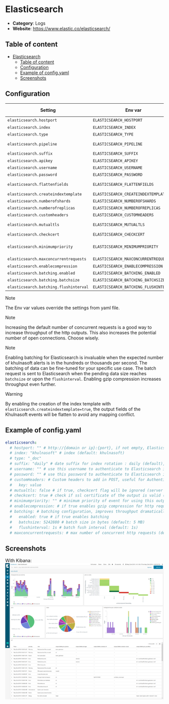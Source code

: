# Elasticsearch

- **Category**: Logs
- **Website**: https://www.elastic.co/elasticsearch/

## Table of content

- [Elasticsearch](#elasticsearch)
  - [Table of content](#table-of-content)
  - [Configuration](#configuration)
  - [Example of config.yaml](#example-of-configyaml)
  - [Screenshots](#screenshots)

## Configuration

|               Setting                 |               Env var                  |  Default value   |                                                             Description                                                             |
| ------------------------------------- | -------------------------------------- | ---------------- | ----------------------------------------------------------------------------------------------------------------------------------- |
| `elasticsearch.hostport`              | `ELASTICSEARCH_HOSTPORT`               |                  | http://{domain or ip}:{port}, if not empty, Elasticsearch output is **enabled**                                                     |
| `elasticsearch.index`                 | `ELASTICSEARCH_INDEX`                  | `khulnasoft`          | Index                                                                                                                               |
| `elasticsearch.type`                  | `ELASTICSEARCH_TYPE`                   | `_doc`           | Index                                                                                                                               |
| `elasticsearch.pipeline`              | `ELASTICSEARCH_PIPELINE`               |                  | Optional ingest pipeline name. Documentation: https://www.elastic.co/guide/en/elasticsearch/reference/current/ingest.html           |
| `elasticsearch.suffix`                | `ELASTICSEARCH_SUFFIX`                 | `daily`          | Date suffix for index rotation : `daily`, `monthly`, `annually`, `none`                                                             |
| `elasticsearch.apikey`                | `ELASTICSEARCH_APIKEY`                 |                  | Use this APIKey to authenticate to Elasticsearch                                                                                    |
| `elasticsearch.username`              | `ELASTICSEARCH_USERNAME`               |                  | Use this username to authenticate to Elasticsearch                                                                                  |
| `elasticsearch.password`              | `ELASTICSEARCH_PASSWORD`               |                  | Use this password to authenticate to Elasticsearch                                                                                  |
| `elasticsearch.flattenfields`         | `ELASTICSEARCH_FLATTENFIELDS`          | `false`          | Replace . by _ to avoid mapping conflicts, force to true if `createindextemplate=true`                                              |
| `elasticsearch.createindextemplate`   | `ELASTICSEARCH_CREATEINDEXTEMPLATE`    | `false`          | Create an index template                                                                                                            |
| `elasticsearch.numberofshards`        | `ELASTICSEARCH_NUMBEROFSHARDS`         | `3`              | Number of shards set by the index template                                                                                          |
| `elasticsearch.numberofreplicas`      | `ELASTICSEARCH_NUMBEROFREPLICAS`       | `3`              | Number of replicas set by the index template                                                                                        |
| `elasticsearch.customheaders`         | `ELASTICSEARCH_CUSTOMHEADERS`          |                  | Custom headers to add in POST, useful for Authentication                                                                            |
| `elasticsearch.mutualtls`             | `ELASTICSEARCH_MUTUALTLS`              | `false`          | Authenticate to the output with TLS, if true, checkcert flag will be ignored (server cert will always be checked)                   |
| `elasticsearch.checkcert`             | `ELASTICSEARCH_CHECKCERT`              | `true`           | Check if ssl certificate of the output is valid                                                                                     |
| `elasticsearch.minimumpriority`       | `ELASTICSEARCH_MINIMUMPRIORITY`        | `""` (= `debug`) | Minimum priority of event for using this output, order is `emergency,alert,critical,error,warning,notice,informational,debug or ""` |
| `elasticsearch.maxconcurrentrequests` | `ELASTICSEARCH_MAXCONCURRENTREQUESTS`  | `1`              | Max number of concurrent requests                                                                                                   |
| `elasticsearch.enablecompression`     | `ELASTICSEARCH_ENABLECOMPRESSION`      | `false`          | Enables gzip compression                                                                                                            |
| `elasticsearch.batching.enabled`      | `ELASTICSEARCH_BATCHING_ENABLED`       | `false`          | Enables batching (utilizing Elasticsearch bulk API)                                                                                 |
| `elasticsearch.batching.batchsize`    | `ELASTICSEARCH_BATCHING_BATCHSIZE`     | `5242880`        | Batch size in bytes, default 5MB                                                                                                    |
| `elasticsearch.batching.flushinterval`| `ELASTICSEARCH_BATCHING_FLUSHINTERVAL` | `1s`             | Batch flush interval, use valid Go duration string                                                                                  |

> [!NOTE]
The Env var values override the settings from yaml file.

> [!NOTE]
Increasing the default number of concurrent requests is a good way to increase throughput of the http outputs. This also increases the potential number of open connections. Choose wisely.

> [!NOTE]
Enabling batching for Elasticsearch is invaluable when the expected number of khulnasoft alerts is in the hundreds or thousands per second. The batching of data can be fine-tuned for your specific use case. The batch request is sent to Elasticsearch when the pending data size reaches `batchsize` or upon the `flushinterval`.
Enabling gzip compression increases throughput even further.

> [!WARNING]
By enabling the creation of the index template with `elasticsearch.createindextemplate=true`, the output fields of the Khulnasoft events will be flatten to avoid any mapping conflict.

## Example of config.yaml

```yaml
elasticsearch:
  # hostport: "" # http://{domain or ip}:{port}, if not empty, Elasticsearch output is enabled
  # index: "khulnasoft" # index (default: khulnasoft)
  # type: "_doc"
  # suffix: "daily" # date suffix for index rotation : daily (default), monthly, annually, none
  # username: "" # use this username to authenticate to Elasticsearch if the username is not empty (default: "")
  # password: "" # use this password to authenticate to Elasticsearch if the password is not empty (default: "")
  # customHeaders: # Custom headers to add in POST, useful for Authentication
  #   key: value
  # mutualtls: false # if true, checkcert flag will be ignored (server cert will always be checked)
  # checkcert: true # check if ssl certificate of the output is valid (default: true)
  # minimumpriority: "" # minimum priority of event for using this output, order is emergency|alert|critical|error|warning|notice|informational|debug or "" (default)
  # enablecompression: # if true enables gzip compression for http requests (default: false)
  # batching: # batching configuration, improves throughput dramatically utilizing _bulk Elasticsearch API
  #   enabled: true # if true enables batching
  #   batchsize: 5242880 # batch size in bytes (default: 5 MB)
  #   flushinterval: 1s # batch fush interval (default: 1s)
  # maxconcurrentrequests: # max number of concurrent http requests (default: 1)
```

## Screenshots

With Kibana:
![kibana example](images/kibana.png)
